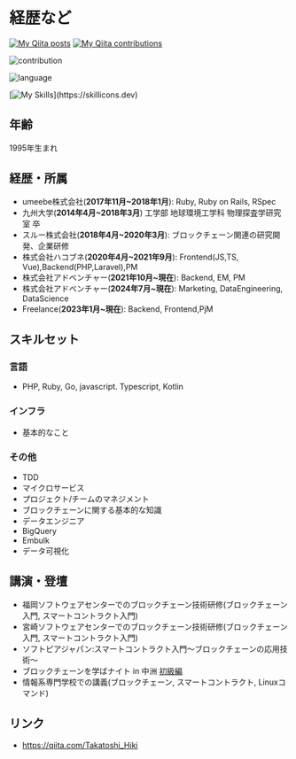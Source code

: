 # 経歴など

[![My Qiita posts](https://qiita-badge.apiapi.app/s/Takatoshi_Hiki/posts.svg)](http://qiita.com/Takatoshi_Hiki)
[![My Qiita contributions](https://qiita-badge.apiapi.app/s/Takatoshi_Hiki/contributions.svg)](http://qiita.com/Takatoshi_Hiki)

![contribution](https://github-contribution-stats.vercel.app/api/?username=takatoshiH)

![language](https://github-readme-stats.vercel.app/api/top-langs/?username=takatoshiH&layout=compact)

[![My Skills](https://skillicons.dev/icons?i=js,html,css,aws,git,github,gitlab,go,laravel,linux,mysql,nginx,php,rails,ruby,solidity,ts,vue,)](https://skillicons.dev)


## 年齢
1995年生まれ

## 経歴・所属
* umeebe株式会社(**2017年11月~2018年1月**): Ruby, Ruby on Rails, RSpec
* 九州大学(**2014年4月~2018年3月**) 工学部 地球環境工学科 物理探査学研究室 卒
* スルー株式会社(**2018年4月~2020年3月**): ブロックチェーン関連の研究開発、企業研修
* 株式会社ハコブネ(**2020年4月~2021年9月**): Frontend(JS,TS, Vue),Backend(PHP,Laravel),PM
* 株式会社アドベンチャー(**2021年10月~現在**): Backend, EM, PM
* 株式会社アドベンチャー(**2024年7月~現在**): Marketing, DataEngineering, DataScience
* Freelance(**2023年1月~現在**): Backend, Frontend,PjM

## スキルセット
### 言語
* PHP, Ruby, Go, javascript. Typescript, Kotlin

### インフラ
* 基本的なこと

### その他
* TDD
* マイクロサービス
* プロジェクト/チームのマネジメント
* ブロックチェーンに関する基本的な知識
* データエンジニア
* BigQuery
* Embulk
* データ可視化

## 講演・登壇
* 福岡ソフトウェアセンターでのブロックチェーン技術研修(ブロックチェーン入門, スマートコントラクト入門)
* 宮崎ソフトウェアセンターでのブロックチェーン技術研修(ブロックチェーン入門, スマートコントラクト入門)
* ソフトピアジャパン:スマートコントラクト入門～ブロックチェーンの応用技術～
* ブロックチェーンを学ばナイト in 中洲 [初級編](https://gbec.connpass.com/event/136500/)
* 情報系専門学校での講義(ブロックチェーン, スマートコントラクト, Linuxコマンド)

## リンク
* https://qiita.com/Takatoshi_Hiki

